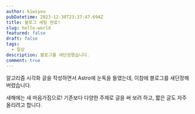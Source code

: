 ```yaml
---
author: kiwiyou
pubDatetime: 2023-12-30T23:37:47.694Z
title: 블로그 세팅 완료!
slug: hello-world
featured: false
draft: false
tags:
  - 일상
description: 블로그를 새단장했습니다.
comment: true
---
```


알고리즘 시각화 글을 작성하면서 Astro에 눈독을 들였는데, 이참에 블로그를 새단장해버렸습니다.

새해에는 새 마음가짐으로! 기존보다 다양한 주제로 글을 써 보려 하고, 짧은 글도 자주 올리려고 합니다.
